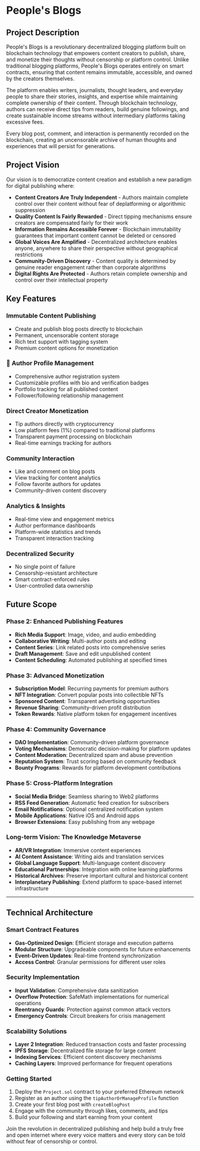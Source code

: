 # People's Blogs

## Project Description

People's Blogs is a revolutionary decentralized blogging platform built on blockchain technology that empowers content creators to publish, share, and monetize their thoughts without censorship or platform control. Unlike traditional blogging platforms, People's Blogs operates entirely on smart contracts, ensuring that content remains immutable, accessible, and owned by the creators themselves.

The platform enables writers, journalists, thought leaders, and everyday people to share their stories, insights, and expertise while maintaining complete ownership of their content. Through blockchain technology, authors can receive direct tips from readers, build genuine followings, and create sustainable income streams without intermediary platforms taking excessive fees.

Every blog post, comment, and interaction is permanently recorded on the blockchain, creating an uncensorable archive of human thoughts and experiences that will persist for generations.

## Project Vision

Our vision is to democratize content creation and establish a new paradigm for digital publishing where:

- **Content Creators Are Truly Independent** - Authors maintain complete control over their content without fear of deplatforming or algorithmic suppression
- **Quality Content Is Fairly Rewarded** - Direct tipping mechanisms ensure creators are compensated fairly for their work
- **Information Remains Accessible Forever** - Blockchain immutability guarantees that important content cannot be deleted or censored
- **Global Voices Are Amplified** - Decentralized architecture enables anyone, anywhere to share their perspective without geographical restrictions
- **Community-Driven Discovery** - Content quality is determined by genuine reader engagement rather than corporate algorithms
- **Digital Rights Are Protected** - Authors retain complete ownership and control over their intellectual property

## Key Features

###  **Immutable Content Publishing**
- Create and publish blog posts directly to blockchain
- Permanent, uncensorable content storage
- Rich text support with tagging system
- Premium content options for monetization

### 👥 **Author Profile Management**
- Comprehensive author registration system
- Customizable profiles with bio and verification badges
- Portfolio tracking for all published content
- Follower/following relationship management

### **Direct Creator Monetization**
- Tip authors directly with cryptocurrency
- Low platform fees (1%) compared to traditional platforms
- Transparent payment processing on blockchain
- Real-time earnings tracking for authors

### **Community Interaction**
- Like and comment on blog posts
- View tracking for content analytics
- Follow favorite authors for updates
- Community-driven content discovery

###  **Analytics & Insights**
- Real-time view and engagement metrics
- Author performance dashboards
- Platform-wide statistics and trends
- Transparent interaction tracking

### **Decentralized Security**
- No single point of failure
- Censorship-resistant architecture
- Smart contract-enforced rules
- User-controlled data ownership

## Future Scope

### Phase 2: Enhanced Publishing Features
- **Rich Media Support**: Image, video, and audio embedding
- **Collaborative Writing**: Multi-author posts and editing
- **Content Series**: Link related posts into comprehensive series
- **Draft Management**: Save and edit unpublished content
- **Content Scheduling**: Automated publishing at specified times

### Phase 3: Advanced Monetization
- **Subscription Model**: Recurring payments for premium authors
- **NFT Integration**: Convert popular posts into collectible NFTs
- **Sponsored Content**: Transparent advertising opportunities
- **Revenue Sharing**: Community-driven profit distribution
- **Token Rewards**: Native platform token for engagement incentives

### Phase 4: Community Governance
- **DAO Implementation**: Community-driven platform governance
- **Voting Mechanisms**: Democratic decision-making for platform updates
- **Content Moderation**: Decentralized spam and abuse prevention
- **Reputation System**: Trust scoring based on community feedback
- **Bounty Programs**: Rewards for platform development contributions

### Phase 5: Cross-Platform Integration
- **Social Media Bridge**: Seamless sharing to Web2 platforms
- **RSS Feed Generation**: Automatic feed creation for subscribers
- **Email Notifications**: Optional centralized notification system
- **Mobile Applications**: Native iOS and Android apps
- **Browser Extensions**: Easy publishing from any webpage

### Long-term Vision: The Knowledge Metaverse
- **AR/VR Integration**: Immersive content experiences
- **AI Content Assistance**: Writing aids and translation services
- **Global Language Support**: Multi-language content discovery
- **Educational Partnerships**: Integration with online learning platforms
- **Historical Archives**: Preserve important cultural and historical content
- **Interplanetary Publishing**: Extend platform to space-based internet infrastructure

---

## Technical Architecture

### Smart Contract Features
- **Gas-Optimized Design**: Efficient storage and execution patterns
- **Modular Structure**: Upgradeable components for future enhancements
- **Event-Driven Updates**: Real-time frontend synchronization
- **Access Control**: Granular permissions for different user roles

### Security Implementation
- **Input Validation**: Comprehensive data sanitization
- **Overflow Protection**: SafeMath implementations for numerical operations
- **Reentrancy Guards**: Protection against common attack vectors
- **Emergency Controls**: Circuit breakers for crisis management

### Scalability Solutions
- **Layer 2 Integration**: Reduced transaction costs and faster processing
- **IPFS Storage**: Decentralized file storage for large content
- **Indexing Services**: Efficient content discovery mechanisms
- **Caching Layers**: Improved performance for frequent operations

### Getting Started
1. Deploy the `Project.sol` contract to your preferred Ethereum network
2. Register as an author using the `tipAuthorOrManageProfile` function
3. Create your first blog post with `createBlogPost`
4. Engage with the community through likes, comments, and tips
5. Build your following and start earning from your content

Join the revolution in decentralized publishing and help build a truly free and open internet where every voice matters and every story can be told without fear of censorship or control.
